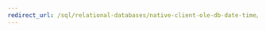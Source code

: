 ```yaml
---
redirect_url: /sql/relational-databases/native-client-ole-db-date-time/date-and-time-improvements-ole-db
---
```

